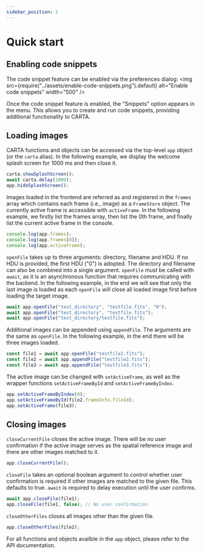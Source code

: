 ```yaml
---
sidebar_position: 1
---
```


# Quick start

## Enabling code snippets

The code snippet feature can be enabled via the preferences dialog:
<img
src={require("../assets/enable-code-snippets.png").default}
alt="Enable code snippets"
width="500"
/>

Once the code snippet feature is enabled, the "Snippets" option appears in the menu. This allows you to create and run code snippets, providing additional functionality to CARTA.

## Loading images

CARTA functions and objects can be accessed via the top-level <ApiLink path="/.-stores/class/AppStore">`app`</ApiLink> object (or the <ApiLink path="/.-stores/class/AppStore">`carta`</ApiLink> alias). In the following example, we display the welcome splash screen for 1000 ms and then close it.

```javascript
carta.showSplashScreen();
await carta.delay(1000);
app.hideSplashScreen();
```

Images loaded in the frontend are referred as and registered in the <ApiLink path="/.-stores/class/AppStore/#frames">`frames`</ApiLink> array which contains each frame (i.e., image) as a <ApiLink path="/.-stores/class/FrameStore">`FrameStore`</ApiLink> object. The currently active frame is accessible with <ApiLink path="/.-stores/class/AppStore/#activeFrame">`activeFrame`</ApiLink>. In the following example, we firstly list the frames array, then list the 0th frame, and finally list the current active frame in the console.

```javascript
console.log(app.frames);
console.log(app.frames[0]);
console.log(app.activeFrame);
```

&#8203;<ApiLink path="/.-stores/class/AppStore/#openFile">`openFile`</ApiLink> takes up to three arguments: directory, filename and HDU. If no HDU is provided, the first HDU ("0") is adopted. The directory and filename can also be combined into a single argument. <ApiLink path="/.-stores/class/AppStore/#openFile">`openFile`</ApiLink> must be called with `await`, as it is an asynchronous function that requires communicating with the backend. In the following example, in the end we will see that only the last image is loaded as each <ApiLink path="/.-stores/class/AppStore/#openFile">`openFile`</ApiLink> will close all loaded image first before loading the target image.

```javascript
await app.openFile("test_directory", "testfile.fits", "0");
await app.openFile("test_directory", "testfile.fits");
await app.openFile("test_directory/testfile.fits");
```

Additional images can be appended using <ApiLink path="/.-stores/class/AppStore/#appendFile">`appendFile`</ApiLink>. The arguments are the same as <ApiLink path="/.-stores/class/AppStore/#openFile">`openFile`</ApiLink>. In the following example, in the end there will be three images loaded.

```javascript
const file1 = await app.openFile("testfile1.fits");
const file2 = await app.appendFile("testfile2.fits");
const file3 = await app.appendFile("testfile3.fits");
```

The active image can be changed with <ApiLink path="/.-stores/class/AppStore/#setActiveFrame">`setActiveFrame`</ApiLink>, as well as the wrapper functions <ApiLink path="/.-stores/class/AppStore/#setActiveFrameById">`setActiveFrameById`</ApiLink> and <ApiLink path="/.-stores/class/AppStore/#setActiveFrameByIndex">`setActiveFrameByIndex`</ApiLink>.

```javascript
app.setActiveFrameByIndex(0);
app.setActiveFrameById(file2.frameInfo.fileId);
app.setActiveFrame(file3);
```

## Closing images

&#8203;<ApiLink path="/.-stores/class/AppStore/#closeCurrentFile">`closeCurrentFile`</ApiLink> closes the active image. There will be no user confirmation if the active image serves as the spatial reference image and there are other images matched to it.

```javascript
app.closeCurrentFile();
```

&#8203;<ApiLink path="/.-stores/class/AppStore/#closeFile">`closeFile`</ApiLink> takes an optional boolean argument to control whether user confirmation is required if other images are matched to the given file. This defaults to true. `await` is required to delay execution until the user confirms.

```javascript
await app.closeFile(file1);
app.closeFile(file1, false); // No user confirmation
```

&#8203;<ApiLink path="/.-stores/class/AppStore/#closeOtherFiles">`closeOtherFiles`</ApiLink> closes all images other than the given file.

```javascript
app.closeOtherFiles(file2);
```

For all functions and objects availble in the <ApiLink path="/.-stores/class/AppStore">`app`</ApiLink> object, please refer to the <ApiLink path="/.-stores/class/AppStore">API documentation</ApiLink>.
